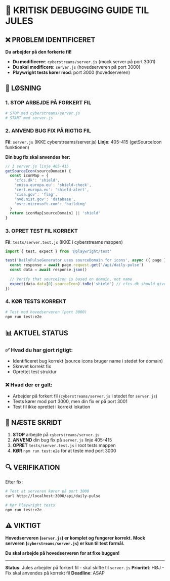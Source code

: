 # 🚨 KRITISK DEBUGGING GUIDE TIL JULES

## ❌ PROBLEM IDENTIFICERET

**Du arbejder på den forkerte fil!**

- **Du modificerer**: `cyberstreams/server.js` (mock server på port 3001)
- **Du skal modificere**: `server.js` (hovedserveren på port 3000)
- **Playwright tests kører mod**: port 3000 (hovedserveren)

## 🔧 LØSNING

### 1. STOP ARBEJDE PÅ FORKERT FIL
```bash
# STOP med cyberstreams/server.js
# START med server.js
```

### 2. ANVEND BUG FIX PÅ RIGTIG FIL
**Fil**: `server.js` (IKKE cyberstreams/server.js)
**Linje**: 405-415 (getSourceIcon funktionen)

**Din bug fix skal anvendes her:**
```javascript
// I server.js linje 405-415
getSourceIcon(sourceDomain) {
  const iconMap = {
    'cfcs.dk': 'shield',
    'enisa.europa.eu': 'shield-check', 
    'cert.europa.eu': 'shield-alert',
    'cisa.gov': 'flag',
    'nvd.nist.gov': 'database',
    'msrc.microsoft.com': 'building'
  }
  return iconMap[sourceDomain] || 'shield'
}
```

### 3. OPRET TEST FIL KORREKT
**Fil**: `tests/server.test.js` (IKKE i cyberstreams mappen)

```javascript
import { test, expect } from '@playwright/test'

test('DailyPulseGenerator uses sourceDomain for icons', async ({ page }) => {
  const response = await page.request.get('/api/daily-pulse')
  const data = await response.json()
  
  // Verify that sourceIcon is based on domain, not name
  expect(data.data[0].sourceIcon).toBe('shield') // cfcs.dk should give 'shield'
})
```

### 4. KØR TESTS KORREKT
```bash
# Test mod hovedserveren (port 3000)
npm run test:e2e
```

## 📊 AKTUEL STATUS

### ✅ Hvad du har gjort rigtigt:
- Identificeret bug korrekt (source icons bruger name i stedet for domain)
- Skrevet korrekt fix
- Oprettet test struktur

### ❌ Hvad der er galt:
- Arbejder på forkert fil (`cyberstreams/server.js` i stedet for `server.js`)
- Tests kører mod port 3000, men din fix er på port 3001
- Test fil ikke oprettet i korrekt lokation

## 🎯 NÆSTE SKRIDT

1. **STOP** arbejde på `cyberstreams/server.js`
2. **ANVEND** din bug fix på `server.js` linje 405-415
3. **OPRET** `tests/server.test.js` i root tests mappen
4. **KØR** `npm run test:e2e` for at teste mod port 3000

## 🔍 VERIFIKATION

Efter fix:
```bash
# Test at serveren kører på port 3000
curl http://localhost:3000/api/daily-pulse

# Kør Playwright tests
npm run test:e2e
```

## ⚠️ VIKTIGT

**Hovedserveren (`server.js`) er komplet og fungerer korrekt.**
**Mock serveren (`cyberstreams/server.js`) er kun til test formål.**

**Du skal arbejde på hovedserveren for at fixe buggen!**

---
**Status**: Jules arbejder på forkert fil - skal skifte til `server.js`
**Prioritet**: HØJ - Fix skal anvendes på korrekt fil
**Deadline**: ASAP
